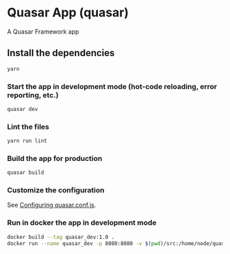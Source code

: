 # Quasar App (quasar)

A Quasar Framework app

## Install the dependencies
```bash
yarn
```

### Start the app in development mode (hot-code reloading, error reporting, etc.)
```bash
quasar dev
```

### Lint the files
```bash
yarn run lint
```

### Build the app for production
```bash
quasar build
```

### Customize the configuration
See [Configuring quasar.conf.js](https://quasar.dev/quasar-cli/quasar-conf-js).

### Run in docker the app in development mode
```bash
docker build --tag quasar_dev:1.0 .
docker run --name quasar_dev -p 8080:8080 -v $(pwd)/src:/home/node/quasar/src -v $(pwd)/public:/home/node/quasar/public quasar_dev:1.0
```